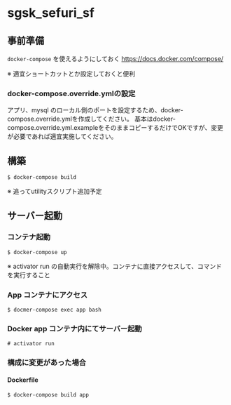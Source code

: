 # sgsk_sefuri_sf

## 事前準備

`docker-compose` を使えるようにしておく
https://docs.docker.com/compose/

※ 適宜ショートカットとか設定しておくと便利

### docker-compose.override.ymlの設定
アプリ、mysql のローカル側のポートを設定するため、docker-compose.override.ymlを作成してください。
基本はdocker-compose.override.yml.exampleをそのままコピーするだけでOKですが、変更が必要であれば適宜実施してください。

## 構築

```
$ docker-compose build
```

※ 追ってutilityスクリプト追加予定


## サーバー起動

### コンテナ起動

```
$ docker-compose up
```

※ activator run の自動実行を解除中。コンテナに直接アクセスして、コマンドを実行すること

### App コンテナにアクセス

```
$ docmer-compose exec app bash
```

### Docker app コンテナ内にてサーバー起動

```
# activator run
``` 


### 構成に変更があった場合

#### Dockerfile

```
$ docker-compose build app
```